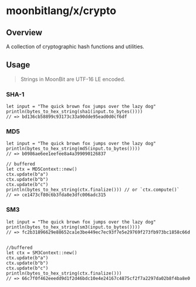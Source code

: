 # moonbitlang/x/crypto

## Overview

A collection of cryptographic hash functions and utilities.

## Usage

> Strings in MoonBit are UTF-16 LE encoded.

### SHA-1

```moonbit
let input = "The quick brown fox jumps over the lazy dog"
println(bytes_to_hex_string(sha1(input.to_bytes())))
// => bd136cb58899c93173c33a90dde95ead0d0cf6df
```

### MD5

```moonbit
let input = "The quick brown fox jumps over the lazy dog"
println(bytes_to_hex_string(md5(input.to_bytes())))
// => b0986ae6ee1eefee8a4a399090126837

// buffered
let ctx = MD5Context::new()
ctx.update(b"a") 
ctx.update(b"b") 
ctx.update(b"c") 
println(bytes_to_hex_string(ctx.finalize())) // or `ctx.compute()`
// => ce1473cf80c6b3fda8e3dfc006adc315
```

### SM3

```moonbit
let input = "The quick brown fox jumps over the lazy dog"
println(bytes_to_hex_string(sm3(input.to_bytes())))
// => fc2b31896629e88652ca1e3be449ec7ec93f7e5e29769f273fb973bc1858c66d


//buffered
let ctx = SM3Context::new()
ctx.update(b"a") 
ctx.update(b"b") 
ctx.update(b"c") 
println(bytes_to_hex_string(ctx.finalize()))
// => 66c7f0f462eeedd9d1f2d46bdc10e4e24167c4875cf2f7a2297da02b8f4ba8e0
```
